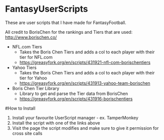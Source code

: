 # FantasyUserScripts

These are user scripts that I have made for FantasyFootball.

All credit to BorisChen for the rankings and Tiers that are used: http://www.borischen.co/

* NFL.com Tiers
  * Takes the Boris Chen Tiers and adds a col to each player with their tier for NFL.com
  * https://greasyfork.org/en/scripts/431921-nfl-com-borischentiers
* Yahoo Tiers
  * Takes the Boris Chen Tiers and adds a col to each player with their tier for Yahoo
  * https://greasyfork.org/en/scripts/431913-yahoo-team-borischen
* Boris Chen Tier Library
  * Library to get and parse the Tier data from BorisChen
  * https://greasyfork.org/en/scripts/431916-borischentiers
  
#How to Install

1. Install your favourite UserScript manager - ex. TamperMonkey
1. Install the script with one of the links above
1. Visit the page the script modifies and make sure to give it permission for cross site calls

